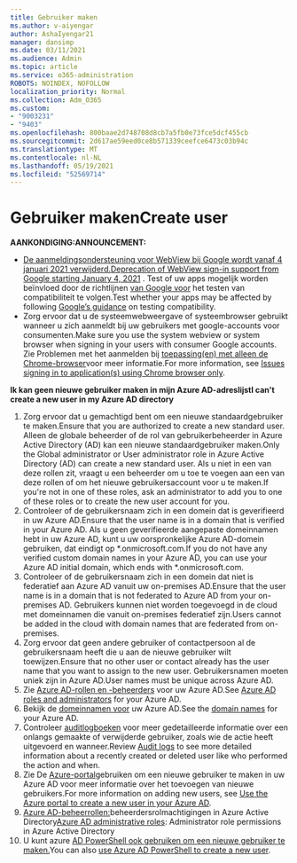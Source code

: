 ```yaml
---
title: Gebruiker maken
ms.author: v-aiyengar
author: AshaIyengar21
manager: dansimp
ms.date: 03/11/2021
ms.audience: Admin
ms.topic: article
ms.service: o365-administration
ROBOTS: NOINDEX, NOFOLLOW
localization_priority: Normal
ms.collection: Adm_O365
ms.custom:
- "9003231"
- "9403"
ms.openlocfilehash: 800baae2d748708d8cb7a5fb0e73fce5dcf455cb
ms.sourcegitcommit: 2d617ae59eed0ce8b571339ceefce6473c03b94c
ms.translationtype: MT
ms.contentlocale: nl-NL
ms.lasthandoff: 05/19/2021
ms.locfileid: "52569714"
---
```

# <a name="create-user"></a><span data-ttu-id="918f0-102">Gebruiker maken</span><span class="sxs-lookup"><span data-stu-id="918f0-102">Create user</span></span>

<span data-ttu-id="918f0-103">**AANKONDIGING:**</span><span class="sxs-lookup"><span data-stu-id="918f0-103">**ANNOUNCEMENT:**</span></span>

- <span data-ttu-id="918f0-104">[De aanmeldingsondersteuning voor WebView bij Google wordt vanaf 4 januari 2021 verwijderd.](/azure/active-directory/external-identities/google-federation#deprecation-of-webview-sign-in-support)</span><span class="sxs-lookup"><span data-stu-id="918f0-104">[Deprecation of WebView sign-in support from Google starting January 4, 2021](/azure/active-directory/external-identities/google-federation#deprecation-of-webview-sign-in-support) .</span></span> <span data-ttu-id="918f0-105">Test of uw apps mogelijk worden beïnvloed door de richtlijnen [van Google voor](https://go.microsoft.com/fwlink/?linkid=2157323) het testen van compatibiliteit te volgen.</span><span class="sxs-lookup"><span data-stu-id="918f0-105">Test whether your apps may be affected by following [Google’s guidance](https://go.microsoft.com/fwlink/?linkid=2157323) on testing compatibility.</span></span>
- <span data-ttu-id="918f0-106">Zorg ervoor dat u de systeemwebweergave of systeembrowser gebruikt wanneer u zich aanmeldt bij uw gebruikers met google-accounts voor consumenten.</span><span class="sxs-lookup"><span data-stu-id="918f0-106">Make sure you use the system webview or system browser when signing in your users with consumer Google accounts.</span></span> <span data-ttu-id="918f0-107">Zie Problemen met het aanmelden bij [toepassing(en) met alleen de Chrome-browser](/office365/troubleshoot/miscellaneous/chrome-behavior-affects-applications)voor meer informatie.</span><span class="sxs-lookup"><span data-stu-id="918f0-107">For more information, see [Issues signing in to application(s) using Chrome browser only](/office365/troubleshoot/miscellaneous/chrome-behavior-affects-applications).</span></span>

<span data-ttu-id="918f0-108">**Ik kan geen nieuwe gebruiker maken in mijn Azure AD-adreslijst**</span><span class="sxs-lookup"><span data-stu-id="918f0-108">**I can't create a new user in my Azure AD directory**</span></span>

1. <span data-ttu-id="918f0-109">Zorg ervoor dat u gemachtigd bent om een nieuwe standaardgebruiker te maken.</span><span class="sxs-lookup"><span data-stu-id="918f0-109">Ensure that you are authorized to create a new standard user.</span></span> <span data-ttu-id="918f0-110">Alleen de globale beheerder of de rol van gebruikerbeheerder in Azure Active Directory (AD) kan een nieuwe standaardgebruiker maken.</span><span class="sxs-lookup"><span data-stu-id="918f0-110">Only the Global administrator or User administrator role in Azure Active Directory (AD) can create a new standard user.</span></span> <span data-ttu-id="918f0-111">Als u niet in een van deze rollen zit, vraagt u een beheerder om u toe te voegen aan een van deze rollen of om het nieuwe gebruikersaccount voor u te maken.</span><span class="sxs-lookup"><span data-stu-id="918f0-111">If you're not in one of these roles, ask an administrator to add you to one of these roles or to create the new user account for you.</span></span>
1. <span data-ttu-id="918f0-112">Controleer of de gebruikersnaam zich in een domein dat is geverifieerd in uw Azure AD.</span><span class="sxs-lookup"><span data-stu-id="918f0-112">Ensure that the user name is in a domain that is verified in your Azure AD.</span></span> <span data-ttu-id="918f0-113">Als u geen geverifieerde aangepaste domeinnamen hebt in uw Azure AD, kunt u uw oorspronkelijke Azure AD-domein gebruiken, dat eindigt op \*.onmicrosoft.com.</span><span class="sxs-lookup"><span data-stu-id="918f0-113">If you do not have any verified custom domain names in your Azure AD, you can use your Azure AD initial domain, which ends with \*.onmicrosoft.com.</span></span>
1. <span data-ttu-id="918f0-114">Controleer of de gebruikersnaam zich in een domein dat niet is federatief aan Azure AD vanuit uw on-premises AD.</span><span class="sxs-lookup"><span data-stu-id="918f0-114">Ensure that the user name is in a domain that is not federated to Azure AD from your on-premises AD.</span></span> <span data-ttu-id="918f0-115">Gebruikers kunnen niet worden toegevoegd in de cloud met domeinnamen die vanuit on-premises federatief zijn.</span><span class="sxs-lookup"><span data-stu-id="918f0-115">Users cannot be added in the cloud with domain names that are federated from on-premises.</span></span>
1. <span data-ttu-id="918f0-116">Zorg ervoor dat geen andere gebruiker of contactpersoon al de gebruikersnaam heeft die u aan de nieuwe gebruiker wilt toewijzen.</span><span class="sxs-lookup"><span data-stu-id="918f0-116">Ensure that no other user or contact already has the user name that you want to assign to the new user.</span></span> <span data-ttu-id="918f0-117">Gebruikersnamen moeten uniek zijn in Azure AD.</span><span class="sxs-lookup"><span data-stu-id="918f0-117">User names must be unique across Azure AD.</span></span>
1. <span data-ttu-id="918f0-118">Zie [Azure AD-rollen en -beheerders](https://portal.azure.com/#blade/Microsoft_AAD_IAM/ActiveDirectoryMenuBlade/RolesAndAdministrators) voor uw Azure AD.</span><span class="sxs-lookup"><span data-stu-id="918f0-118">See [Azure AD roles and administrators](https://portal.azure.com/#blade/Microsoft_AAD_IAM/ActiveDirectoryMenuBlade/RolesAndAdministrators) for your Azure AD.</span></span>
1. <span data-ttu-id="918f0-119">Bekijk de [domeinnamen voor](https://portal.azure.com/#blade/Microsoft_AAD_IAM/ActiveDirectoryMenuBlade/RolesAndAdministrators) uw Azure AD.</span><span class="sxs-lookup"><span data-stu-id="918f0-119">See the [domain names](https://portal.azure.com/#blade/Microsoft_AAD_IAM/ActiveDirectoryMenuBlade/RolesAndAdministrators) for your Azure AD.</span></span>
1. <span data-ttu-id="918f0-120">Controleer [auditlogboeken](https://portal.azure.com/#blade/Microsoft_AAD_IAM/ActiveDirectoryMenuBlade/RolesAndAdministrators) voor meer gedetailleerde informatie over een onlangs gemaakte of verwijderde gebruiker, zoals wie de actie heeft uitgevoerd en wanneer.</span><span class="sxs-lookup"><span data-stu-id="918f0-120">Review [Audit logs](https://portal.azure.com/#blade/Microsoft_AAD_IAM/ActiveDirectoryMenuBlade/RolesAndAdministrators) to see more detailed information about a recently created or deleted user like who performed the action and when.</span></span>
1. <span data-ttu-id="918f0-121">Zie De [Azure-portal](/azure/active-directory/active-directory-users-create-azure-portal)gebruiken om een nieuwe gebruiker te maken in uw Azure AD voor meer informatie over het toevoegen van nieuwe gebruikers.</span><span class="sxs-lookup"><span data-stu-id="918f0-121">For more information on adding new users, see [Use the Azure portal to create a new user in your Azure AD](/azure/active-directory/active-directory-users-create-azure-portal).</span></span>
1. <span data-ttu-id="918f0-122">[Azure AD-beheerrollen:](/azure/active-directory/active-directory-assign-admin-roles)beheerdersrolmachtigingen in Azure Active Directory</span><span class="sxs-lookup"><span data-stu-id="918f0-122">[Azure AD administrative roles](/azure/active-directory/active-directory-assign-admin-roles): Administrator role permissions in Azure Active Directory</span></span>
1. <span data-ttu-id="918f0-123">U kunt azure [AD PowerShell ook gebruiken om een nieuwe gebruiker te maken.](/powershell/module/azuread/new-azureaduser?view=azureadps-2.0)</span><span class="sxs-lookup"><span data-stu-id="918f0-123">You can also [use Azure AD PowerShell to create a new user](/powershell/module/azuread/new-azureaduser?view=azureadps-2.0).</span></span>
